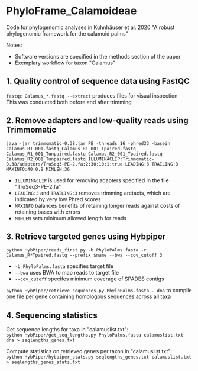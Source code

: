 # PhyloFrame_Calamoideae
Code for phylogenomic analyses in Kuhnhäuser et al. 2020 "A robust phylogenomic framework for the calamoid palms"

Notes:
- Software versions are specified in the methods section of the paper
- Exemplary workflow for taxon "Calamus"

## 1. Quality control of sequence data using FastQC
```fastqc Calamus_*.fastq --extract``` produces files for visual inspection\
This was conducted both before and after trimming

## 2. Remove adapters and low-quality reads using Trimmomatic
```java -jar trimmomatic-0.38.jar PE -threads 16 -phred33 -basein Calamus_R1_001.fastq Calamus_R1_001_Tpaired.fastq Calamus_R1_001_Tunpaired.fastq Calamus_R2_001_Tpaired.fastq Calamus_R2_001_Tunpaired.fastq ILLUMINACLIP:Trimmomatic-0.38/adapters/TruSeq3-PE-2.fa:2:30:10:1:true LEADING:3 TRAILING:3 MAXINFO:40:0.8 MINLEN:36```
- ```ILLUMINACLIP``` is used for removing adapters specified in the file "TruSeq3-PE-2.fa"
- ```LEADING:3``` and ```TRAILING:3``` removes trimming aretacts, which are indicated by very low Phred scores
- ```MAXINFO``` balances benefits of retaining longer reads against costs of retaining bases with errors
- ```MINLEN``` sets minimum allowed length for reads

## 3. Retrieve targeted genes using Hybpiper
```python HybPiper/reads_first.py -b PhyloPalms.fasta -r Calamus_R*Tpaired.fastq --prefix $name --bwa --cov_cutoff 3```
- ```-b PhyloPalms.fasta``` specifies target file
- ```--bwa``` uses BWA to map reads to target file
- ```--cov_cutoff``` specifes minimum coverage of SPADES contigs

```python HybPiper/retrieve_sequences.py PhyloPalms.fasta . dna``` to compile one file per gene containing homologous sequences across all taxa

## 4. Sequencing statistics
Get sequence lengths for taxa in "calamuslist.txt":\
```python HybPiper/get_seq_lengths.py PhyloPalms.fasta calamuslist.txt dna > seqlengths_genes.txt```

Compute statistics on retrieved genes per taxon in "calamuslist.txt":\
```python HybPiper/hybpiper_stats.py seqlengths_genes.txt calamuslist.txt > seqlengths_genes_stats.txt```



